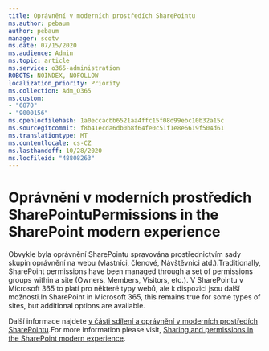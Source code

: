 ```yaml
---
title: Oprávnění v moderních prostředích SharePointu
ms.author: pebaum
author: pebaum
manager: scotv
ms.date: 07/15/2020
ms.audience: Admin
ms.topic: article
ms.service: o365-administration
ROBOTS: NOINDEX, NOFOLLOW
localization_priority: Priority
ms.collection: Adm_O365
ms.custom:
- "6870"
- "9000156"
ms.openlocfilehash: 1a0eccacbb6521aa4ffc15f08d99ebc10b32a15c
ms.sourcegitcommit: f8b41ecda6db0b8f64fe0c51f1e8e6619f504d61
ms.translationtype: MT
ms.contentlocale: cs-CZ
ms.lasthandoff: 10/28/2020
ms.locfileid: "48808263"
---
```

# <a name="permissions-in-the-sharepoint-modern-experience"></a><span data-ttu-id="18d28-102">Oprávnění v moderních prostředích SharePointu</span><span class="sxs-lookup"><span data-stu-id="18d28-102">Permissions in the SharePoint modern experience</span></span>

<span data-ttu-id="18d28-103">Obvykle byla oprávnění SharePointu spravována prostřednictvím sady skupin oprávnění na webu (vlastníci, členové, Návštěvníci atd.).</span><span class="sxs-lookup"><span data-stu-id="18d28-103">Traditionally, SharePoint permissions have been managed through a set of permissions groups within a site (Owners, Members, Visitors, etc.).</span></span> <span data-ttu-id="18d28-104">V SharePointu v Microsoft 365 to platí pro některé typy webů, ale k dispozici jsou další možnosti.</span><span class="sxs-lookup"><span data-stu-id="18d28-104">In SharePoint in Microsoft 365, this remains true for some types of sites, but additional options are available.</span></span>  

<span data-ttu-id="18d28-105">Další informace najdete [v části sdílení a oprávnění v moderních prostředích SharePointu](https://docs.microsoft.com/sharepoint/modern-experience-sharing-permissions).</span><span class="sxs-lookup"><span data-stu-id="18d28-105">For more information please visit, [Sharing and permissions in the SharePoint modern experience](https://docs.microsoft.com/sharepoint/modern-experience-sharing-permissions).</span></span>

